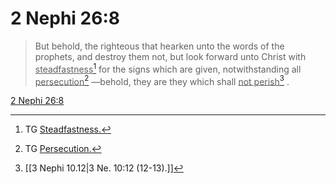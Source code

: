 # 2 Nephi 26:8

> But behold, the righteous that hearken unto the words of the prophets, and destroy them not, but look forward unto Christ with <u>steadfastness</u>[^a] for the signs which are given, notwithstanding all <u>persecution</u>[^b] —behold, they are they which shall <u>not perish</u>[^c] .

[2 Nephi 26:8](https://www.churchofjesuschrist.org/study/scriptures/bofm/2-ne/26?lang=eng&id=p8#p8)


[^a]: TG [Steadfastness.](https://www.churchofjesuschrist.org/study/scriptures/tg/steadfastness?lang=eng)
[^b]: TG [Persecution.](https://www.churchofjesuschrist.org/study/scriptures/tg/persecution?lang=eng)
[^c]: [[3 Nephi 10.12|3 Ne. 10:12 (12-13).]]
